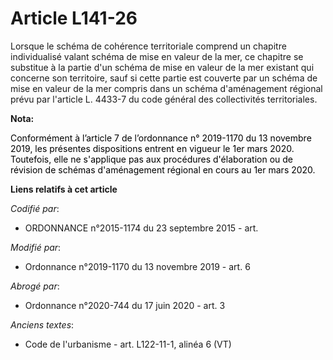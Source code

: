# Article L141-26

Lorsque le schéma de cohérence territoriale comprend un chapitre individualisé valant schéma de mise en valeur de la mer, ce
chapitre se substitue à la partie d'un schéma de mise en valeur de la mer existant qui concerne son territoire, sauf si cette
partie est couverte par un schéma de mise en valeur de la mer compris dans un schéma d'aménagement régional prévu par
l'article L. 4433-7 du code général des collectivités territoriales.

**Nota:**

<font color="black">Conformément à l’article 7 de l’ordonnance n° 2019-1170 du 13 novembre 2019, les présentes dispositions
entrent en vigueur le 1er mars 2020. Toutefois, elle ne s'applique pas aux procédures d'élaboration ou de révision de schémas
d'aménagement régional en cours au 1er mars 2020.</font>

**Liens relatifs à cet article**

_Codifié par_:

  - ORDONNANCE n°2015-1174 du 23 septembre 2015 - art.

_Modifié par_:

  - Ordonnance n°2019-1170 du 13 novembre 2019 - art. 6

_Abrogé par_:

  - Ordonnance n°2020-744 du 17 juin 2020 - art. 3

_Anciens textes_:

  - Code de l'urbanisme - art. L122-11-1, alinéa 6 (VT)

